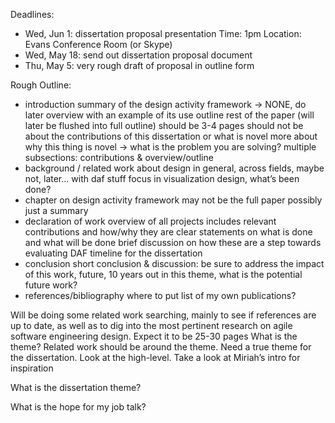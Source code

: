 
Deadlines:

  - Wed, Jun 1: dissertation proposal presentation
  Time: 1pm
  Location: Evans Conference Room (or Skype)
  - Wed, May 18: send out dissertation proposal document
  - Thu, May 5: very rough draft of proposal in outline form


Rough Outline:

  - introduction
  summary of the design activity framework -> NONE, do later
  overview with an example of its use
  outline rest of the paper (will later be flushed into full outline)
  should be 3-4 pages
  should not be about the contributions of this dissertation or what is novel
  more about why this thing is novel
  → what is the problem you are solving?
  multiple subsections: contributions & overview/outline
  - background / related work
about design in general, across fields, maybe not, later… with daf stuff
  focus in visualization design, what’s been done?
  - chapter on design activity framework
  may not be the full paper
  possibly just a summary
  - declaration of work
  overview of all projects
  includes relevant contributions and how/why they are
  clear statements on what is done and what will be done
  brief discussion on how these are a step towards evaluating DAF
  timeline for the dissertation
  - conclusion
  short conclusion & discussion: be sure to address the impact of this work, future, 10 years out in this theme, what is the potential future work?
  - references/bibliography
  where to put list of my own publications?


  Will be doing some related work searching, mainly to see if references are up to date, as well as to dig into the most pertinent research on agile software engineering design.
Expect it to be 25-30 pages
What is the theme? Related work should be around the theme. Need a true theme for the dissertation. Look at the high-level.
Take a look at Miriah’s intro for inspiration



What is the dissertation theme?

  

What is the hope for my job talk?




